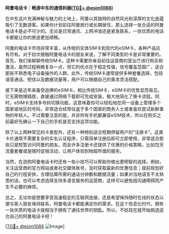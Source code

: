 **阿曼电话卡：畅游中东的通信利器[[TG💪+ @esim1088](https://t.me/s/esim1088)]**

在中东这片充满神秘与魅力的土地上，阿曼以其独特的自然风光和深厚的文化底蕴吸引了无数游客。如果你计划前往阿曼旅行或长期居住，那么选择一张合适的阿曼电话卡是必不可少的。无论是日常通讯、上网冲浪还是紧急联系，一张优质的电话卡都能让你的旅途更加顺畅。

阿曼的电话卡市场非常丰富，从传统的实体SIM卡到现代的eSIM卡，各种产品应有尽有。对于初次接触阿曼电话卡的朋友来说，了解不同类型的卡是非常重要的。首先，我们来聊聊传统SIM卡。这种卡需要你亲自前往运营商的营业厅进行购买和激活，虽然过程稍微复杂一点，但它的优点在于稳定性强，信号覆盖范围广，适合那些不熟悉电子设备操作的人群。此外，传统SIM卡通常提供多种套餐选择，包括语音通话、短信以及数据流量等，用户可以根据自己的需求灵活搭配。

接下来是近年来备受追捧的eSIM卡。相比传统SIM卡，eSIM卡的优势显而易见。它无需物理插拔，直接通过网络下载即可完成安装，极大地简化了换卡流程。同时，eSIM卡支持多号码切换功能，这意味着你可以轻松地在同一设备上管理多个国家或地区的号码，非常适合经常往返于多个国家的商务人士或者喜欢尝试新鲜事物的年轻人。不过需要注意的是，并非所有手机都兼容eSIM技术，所以在购买之前最好先确认一下自己的手机是否支持这项功能。

除了以上两种常见的卡类型外，还有一种特别适合短期停留用户的“注册卡”。这类卡片通常不需要复杂的实名认证程序，只需简单注册后即可立即使用，非常适合那些只是短暂访问阿曼的朋友。而且许多注册卡还提供了优惠的价格策略，比如包天流量套餐或是限时促销活动，让用户体验到物超所值的服务。

当然，在选购阿曼电话卡时还有一些小技巧可以帮助你做出更明智的选择。例如，关注运营商的官方网站或者社交媒体账号，及时获取最新的优惠信息；提前规划好自己的行程安排，合理估算所需的通话分钟数和数据流量；如果对当地语言不太熟悉的话，也可以考虑选择支持多语言服务的运营商，这样可以避免因沟通障碍而产生不必要的麻烦。

总之，无论你是想要享受高速稳定的互联网连接，还是希望保持随时在线的状态以便与家人朋友保持联系，阿曼电话卡都能满足你的需求。在这个信息化时代，拥有一张优质的电话卡就相当于拥有了通往世界的钥匙。所以，不妨现在就开始挑选适合自己的阿曼电话卡吧！

[[TG💪+ @esim1088](https://t.me/s/esim1088) ![Image](https://i.postimg.cc/4NQfJmqS/Snipaste-2025-05-13-00-14-12.png)]